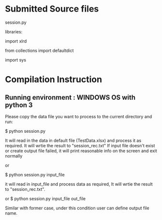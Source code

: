 # Submitted Source files

session.py

libraries:

import xlrd 

from collections import defaultdict

import sys

# Compilation Instruction

## Running environment : WINDOWS OS with python 3


Please copy the data file you want to process to the current directory and run:

$ python session.py

It will read in the data in default file (TestData.xlsx) and process it as required. It will wrtie the result to "session_rec.txt"
If input file doesn't exist or create output file failed, it will print reasonable info on the screen and exit normally

or 

$ python session.py input_file

it will read in input_file and process data as required, It will wrtie the result to "session_rec.txt".

or 
$ python session.py input_file out_file

Similar with former case, under this condition user can define output file name.

